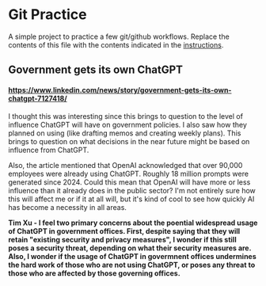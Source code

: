 # Git Practice
A simple project to practice a few git/github workflows.  Replace the contents of this file with the contents indicated in the [instructions](./instructions.md).

## Government gets its own ChatGPT
#### https://www.linkedin.com/news/story/government-gets-its-own-chatgpt-7127418/

I thought this was interesting since this brings to question to the level of influence ChatGPT will have on government policies.
I also saw how they planned on using (like drafting memos and creating weekly plans). This brings to question on what decisions in the near future might be based on influence from ChatGPT. 

Also, the article mentioned that OpenAI acknowledged that over 90,000 employees were already using ChatGPT. Roughly 18 million prompts were generated since 2024. Could this mean that OpenAI will have more or less influence than it already does in the public sector? I'm not entirely sure how this will affect me or if it at all will, but it's kind of cool to see how quickly AI has become a necessity in all areas.

**Tim Xu - I feel two primary concerns about the poential widespread usage of ChatGPT in government offices. First, despite saying that they will retain "existing security and privacy measures", I wonder if this still poses a security threat, depending on what their security measures are. Also, I wonder if the usage of ChatGPT in govermnent offices undermines the hard work of those who are not using ChatGPT, or poses any threat to those who are affected by those governing offices.**